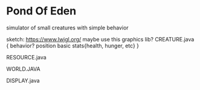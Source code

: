 # Pond Of Eden
simulator of small creatures with simple behavior

sketch:
https://www.lwjgl.org/
maybe use this graphics lib?
CREATURE.java {
  behavior?
  position
  basic stats{health, hunger, etc}
}

RESOURCE.java

WORLD.JAVA

DISPLAY.java
